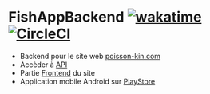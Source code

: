 # FishAppBackend [![wakatime](https://wakatime.com/badge/github/josue-lubaki/FishAppBackend.svg)](https://wakatime.com/badge/github/josue-lubaki/FishAppBackend) [![CircleCI](https://circleci.com/gh/josue-lubaki/FishAppBackend/tree/main.svg?style=svg&circle-token=f977735561fd7d6eadd35a153d67b8ceeccf57e9)](https://circleci.com/gh/josue-lubaki/FishAppBackend/tree/main)
- Backend pour le site web <a href="https://poisson-kin.com">poisson-kin.com</a><br>
- Accèder à <a href="https://fish-sales-application.herokuapp.com/docs">API</a><br>
- Partie <a href="https://github.com/josue-lubaki/FishAppFrontend">Frontend</a> du site <br>
- Application mobile Android sur <a href="https://play.google.com/store/apps/details?id=ca.josue.fishapp">PlayStore</a>

<!-- ## Dépendancies:
- dotenv
- prettier
- express
- mongoose
- bcrypt
- jsonwebtoken
- cors
- morgan
- express-jwt
- nodemon
- multer

## Commandes :
> npx create-nx-workspace --present=angular
> nx generate @nrwl/angular:app admin
> nx generate component home-page --project=ngshop --dry-run
> npx nx g @nwrl/workspace:lib ui
> npm install @angular/cdk --save
> nx build ng-shop
> nx build ng-shop --output-path docs --base-href /repo_name/ -->
